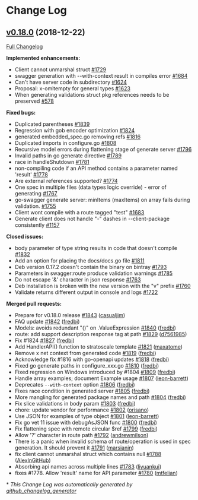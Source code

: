 # Change Log

## [v0.18.0](https://github.com/joomcode/joompro-go-swagger/tree/v0.18.0) (2018-12-22)
[Full Changelog](https://github.com/joomcode/joompro-go-swagger/compare/v0.17.2...v0.18.0)

**Implemented enhancements:**

- Client cannot unmarshal struct [\#1729](https://github.com/joomcode/joompro-go-swagger/issues/1729)
- swagger generation with --with-context result in compiles error [\#1684](https://github.com/joomcode/joompro-go-swagger/issues/1684)
- Can't have server code in subdirectory [\#1624](https://github.com/joomcode/joompro-go-swagger/issues/1624)
- Proposal: x-omitempty for general types [\#1623](https://github.com/joomcode/joompro-go-swagger/issues/1623)
- When generating validations struct pkg references needs to be preserved [\#578](https://github.com/joomcode/joompro-go-swagger/issues/578)

**Fixed bugs:**

- Duplicated parentheses [\#1839](https://github.com/joomcode/joompro-go-swagger/issues/1839)
- Regression with gob encoder optimization [\#1824](https://github.com/joomcode/joompro-go-swagger/issues/1824)
- generated embedded\_spec.go removing refs [\#1816](https://github.com/joomcode/joompro-go-swagger/issues/1816)
- Duplicated imports in configure.go [\#1808](https://github.com/joomcode/joompro-go-swagger/issues/1808)
- Recursive model errors during flattening stage of generate server [\#1796](https://github.com/joomcode/joompro-go-swagger/issues/1796)
- Invalid paths in go generate directive [\#1789](https://github.com/joomcode/joompro-go-swagger/issues/1789)
- race in handleShutdown [\#1781](https://github.com/joomcode/joompro-go-swagger/issues/1781)
- non-compiling code if an API method contains a parameter named 'result' [\#1778](https://github.com/joomcode/joompro-go-swagger/issues/1778)
- Are external references supported? [\#1774](https://github.com/joomcode/joompro-go-swagger/issues/1774)
- One spec in multiple files \(data types logic override\) - error of generating [\#1767](https://github.com/joomcode/joompro-go-swagger/issues/1767)
- go-swagger generate server: minItems \(maxItems\) on array fails during validation.  [\#1755](https://github.com/joomcode/joompro-go-swagger/issues/1755)
- Client wont compile with a route tagged "test"  [\#1683](https://github.com/joomcode/joompro-go-swagger/issues/1683)
- Generate client does not handle "-" dashes in --client-package consistently [\#1157](https://github.com/joomcode/joompro-go-swagger/issues/1157)

**Closed issues:**

- body parameter of type string results in code that doesn't compile [\#1832](https://github.com/joomcode/joompro-go-swagger/issues/1832)
- Add an option for placing the docs/docs.go file [\#1811](https://github.com/joomcode/joompro-go-swagger/issues/1811)
- Deb version 0.17.2 doesn't contain the binary on bintray [\#1793](https://github.com/joomcode/joompro-go-swagger/issues/1793)
- Parameters in swagger:route produce validation warnings [\#1785](https://github.com/joomcode/joompro-go-swagger/issues/1785)
- Do not escape '&' character in json response [\#1763](https://github.com/joomcode/joompro-go-swagger/issues/1763)
- Deb installation is broken with the new version with the "v" prefix [\#1760](https://github.com/joomcode/joompro-go-swagger/issues/1760)
- Validate returns different output in console and logs [\#1722](https://github.com/joomcode/joompro-go-swagger/issues/1722)

**Merged pull requests:**

- Prepare for v0.18.0 release [\#1843](https://github.com/joomcode/joompro-go-swagger/pull/1843) ([casualjim](https://github.com/casualjim))
- FAQ update [\#1842](https://github.com/joomcode/joompro-go-swagger/pull/1842) ([fredbi](https://github.com/fredbi))
- Models: avoids redundant "\(\)" on .ValueExpression [\#1840](https://github.com/joomcode/joompro-go-swagger/pull/1840) ([fredbi](https://github.com/fredbi))
- route: add support description response tag at path [\#1829](https://github.com/joomcode/joompro-go-swagger/pull/1829) ([d7561985](https://github.com/d7561985))
- Fix \#1824 [\#1827](https://github.com/joomcode/joompro-go-swagger/pull/1827) ([fredbi](https://github.com/fredbi))
- Add HandlerAPI\(\) function to stratoscale template [\#1821](https://github.com/joomcode/joompro-go-swagger/pull/1821) ([maxatome](https://github.com/maxatome))
- Remove x net context from generated code [\#1819](https://github.com/joomcode/joompro-go-swagger/pull/1819) ([fredbi](https://github.com/fredbi))
- Acknowledge fix \#1816 with go-openapi updates [\#1818](https://github.com/joomcode/joompro-go-swagger/pull/1818) ([fredbi](https://github.com/fredbi))
- Fixed go generate paths in configure\_xxx.go [\#1810](https://github.com/joomcode/joompro-go-swagger/pull/1810) ([fredbi](https://github.com/fredbi))
- Fixed regression on Windows introduced by \#1804 [\#1809](https://github.com/joomcode/joompro-go-swagger/pull/1809) ([fredbi](https://github.com/fredbi))
- Handle array examples; document Example usage [\#1807](https://github.com/joomcode/joompro-go-swagger/pull/1807) ([leon-barrett](https://github.com/leon-barrett))
- Deprecates `--with-context` option [\#1806](https://github.com/joomcode/joompro-go-swagger/pull/1806) ([fredbi](https://github.com/fredbi))
- Fixes race condition in generated server [\#1805](https://github.com/joomcode/joompro-go-swagger/pull/1805) ([fredbi](https://github.com/fredbi))
- More mangling for generated package names and path [\#1804](https://github.com/joomcode/joompro-go-swagger/pull/1804) ([fredbi](https://github.com/fredbi))
- Fix slice validations in body param [\#1803](https://github.com/joomcode/joompro-go-swagger/pull/1803) ([fredbi](https://github.com/fredbi))
- chore: update vendor for performance [\#1802](https://github.com/joomcode/joompro-go-swagger/pull/1802) ([orisano](https://github.com/orisano))
- Use JSON for examples of type object [\#1801](https://github.com/joomcode/joompro-go-swagger/pull/1801) ([leon-barrett](https://github.com/leon-barrett))
- Fix go vet 11 issue with debugAsJSON func [\#1800](https://github.com/joomcode/joompro-go-swagger/pull/1800) ([fredbi](https://github.com/fredbi))
- Fix flattening spec with remote circular $ref [\#1799](https://github.com/joomcode/joompro-go-swagger/pull/1799) ([fredbi](https://github.com/fredbi))
- Allow '?' character in route path [\#1792](https://github.com/joomcode/joompro-go-swagger/pull/1792) ([andrewmilson](https://github.com/andrewmilson))
- There is a panic when invalid schema of route/operation is used in spec generation. It should prevent it [\#1791](https://github.com/joomcode/joompro-go-swagger/pull/1791) ([marsianin](https://github.com/marsianin))
- fix client cannot unmarshal struct which contains null [\#1788](https://github.com/joomcode/joompro-go-swagger/pull/1788) ([AlexInGitHub](https://github.com/AlexInGitHub))
- Absorbing api names across multiple lines [\#1783](https://github.com/joomcode/joompro-go-swagger/pull/1783) ([liyuankui](https://github.com/liyuankui))
- fixes \#1778. Allow 'result' name for API parameter [\#1780](https://github.com/joomcode/joompro-go-swagger/pull/1780) ([mtfelian](https://github.com/mtfelian))

\* *This Change Log was automatically generated by [github_changelog_generator](https://github.com/skywinder/Github-Changelog-Generator)*
